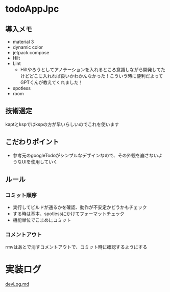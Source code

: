 # todoAppJpc

## 導入メモ

- material 3
- dynamic color
- jetpack compose
- Hilt
- Lint
  - Hiltやろうとしてアノテーションを入れるところ意識しながら開発してたけどどこに入れれば良いかわかんなかった！こういう時に便利だよってGPTくんが教えてくれました！
- spotless
- room

## 技術選定

kaptとkspではkspの方が早いらしいのでこれを使います

## こだわりポイント

- 参考元のgoogleTodoがシンプルなデザインなので、その外観を崩さないようなUIを使用していく

## ルール

### コミット順序

- 実行してビルドが通るかを確認、動作が不安定かどうかもチェック
- する時は基本、spotlessにかけてフォーマットチェック
- 機能単位でこまめにコミット

### コメントアウト

rmvはあとで消すコメントアウトで、コミット時に確認するようにする

# 実装ログ

[devLog.md](/devLog.md)
